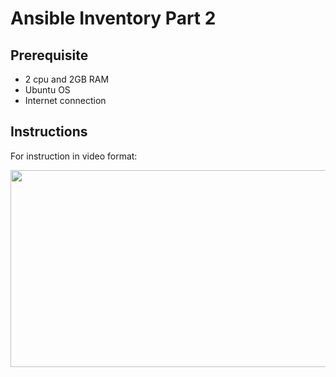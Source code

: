 # Ansible Inventory Part 2

## Prerequisite
- 2 cpu and 2GB RAM
- Ubuntu OS
- Internet connection

## Instructions

For instruction in video format:

[<img src="https://storage.googleapis.com/techinet-public/youtube/thumbnails/AnsibleSeries/E4.png" width="560" height="315">](https://www.youtube.com/embed/-gV2mMtPhX4?si=Oqq1Kit7fW9vslYP)
